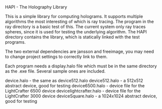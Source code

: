 HAPI - The Holography Library

This is a simple library for computing holograms.  It supports multiple algorithms 
the most interesting of which is ray tracing.  The program in the ray directory is a basic 
test of this.  The current system only ray traces spheres, since it is used for testing 
the underlying algorithm.  The HAPI directory contains the library, which is statically 
linked with the test programs.

The two external dependencies are jansson and freeimage, you may need to change project 
settings to correctly link to them.

Each program needs a display.halo file which must be in the same directory as the .exe 
file.  Several sample ones are included.

device.halo - the same as device512.halo
device512.halo - a 512x512 abstract device, good for testing
device6500.halo - device file for the LightCrafter 6500 device
devicelightcrafter.halo - device file for the LightCrafter 3000 device
deviceSquare.halo - a 1024x1024 abstract device, good for testing